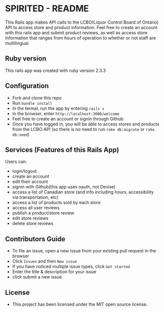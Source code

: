 # SPIRITED - README

This Rails app makes API calls to the LCBO(Liquor Control Board of Ontario) API to access store and product information.
Feel free to create an account with this rails app and submit product reviews, as well as access store information
that ranges from hours of operation to whether or not staff are multilingual.

## Ruby version

This rails app was created with ruby version 2.3.3

## Configuration

* Fork and clone this repo 
* Run `bundle install` 
* In the termal, run the app by entering `rails s`
* In the browser, enter `http://localhost:3000/welcome`
* Feel free to create an account or signin through Github
* Once you have logged in, you will be able to access stores and products from the LCBO API (so there is no need to run `rake db:migrate` or `rake db:seed`)

## Services (Features of this Rails App)

Users can: 
* login/logout
* create an account
* edit their account
* signin with Github(this app uses oauth, not Devise)
* access a list of Canadian store (and info including hours, accessibility via transportation, etc)
* access a list of products sold by each store 
* access all user reviews 
* publish a product/store review 
* edit store reviews
* delete store reviews

## Contributors Guide 

* To file an issue, open a new issue from your existing pull request in the browser
* Click `Issues` and then `New issue`
* If you have noticed multiple issue types, click `Get started`
* Enter the title & description for your issue
* click submit a new issue 

## License 

* This project has been licensed under the MIT open source license.